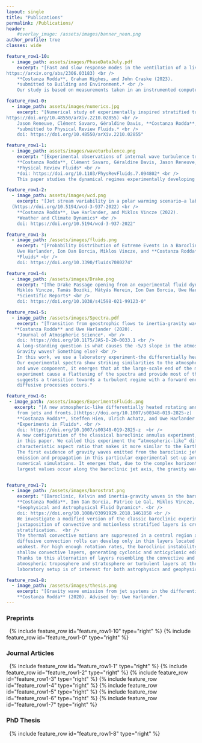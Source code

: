 ```yaml
---
layout: single
title: "Publications"
permalink: /Publications/
header:
    #overlay_image: /assets/images/banner_neon.png
author_profile: true
classes: wide

feature_row1-10:
  - image_path: assets/images/PhaseDataJuly.pdf
    excerpt: "[Fast and slow response modes in the ventilation of a living computer laboratory](
https://arxiv.org/abs/2306.03183) <br /> 
    **Costanza Rodda**, Graham Highes, and John Craske (2023). 
    *submitted to Building and Environment.* <br />
    Our study is based on measurements taken in an instrumented computer laboratory classroom from which we develop a CO<sub>2</sub> evolution analytical model for a multi-zone space that accounts for the parametrisation of inter- and sub-zonal mixing. The analysis of the model and data using dynamical system techniques highlights lower dimensional spaces that are representative of the leading processes in the system and the most relevant physical parameters."

feature_row1-0:
  - image_path: assets/images/numerics.jpg
    excerpt: "[Numerical study of experimentally inspired stratified turbulence forced by waves](
https://doi.org/10.48550/arXiv.2210.02855) <br /> 
    Jason Reneuve, Clément Savaro, Géraldine Davis, **Costanza Rodda**, Nicolas Mordant, and Pierre Augier (2022). 
    *submitted to Physical Review Fluids.* <br /> 
    doi: https://doi.org/10.48550/arXiv.2210.02855"

feature_row1-1:
  - image_path: assets/images/waveturbulence.png
    excerpt: "[Experimental observations of internal wave turbulence transition in a stratified fluid](https://journals.aps.org/prfluids/pdf/10.1103/PhysRevFluids.7.094802) <br /> 
    **Costanza Rodda**, Clément Savaro, Géraldine Davis, Jason Reneuve, Pierre Augier, Joël Sommeria, Thomas Valran, Samuel Viboud, and Nicolas Mordant (2022). 
    *Physical Review Fluids* <br /> 
    *doi: https://doi.org/10.1103/PhysRevFluids.7.094802* <br />
    This paper studies the dynamical regimes experimentally developing in a stratified fluid forced by internal gravity waves in a pentagonal domain. We find that by changing the shape and increasing the dimensions of the domain finite-size effects diminish and wave turbulence is observed. In this regime, the temporal spectra decay with a slope compatible with the Garrett-Munk spectra. Different regimes appear by changing the forcing conditions, namely, discrete wave turbulence, weak wave turbulence, and strongly stratified turbulence. The buoyancy Reynolds number Re<sub>b</sub> marks well the transitions between the regimes, with weak wave turbulence occurring for 1<Re<sub>b</sub><3.5 and strongly nonlinear stratified turbulence for higher Re<sub>b</sub>."

feature_row1-2:
  - image_path: assets/images/wcd.png
    excerpt: "[Jet stream variability in a polar warming scenario–a laboratory perspective]
  (https://doi.org/10.5194/wcd-3-937-2022) <br /> 
    **Costanza Rodda**, Uwe Harlander, and Miklos Vincze (2022). 
    *Weather and Climate Dynamics* <br /> 
    doi: https://doi.org/10.5194/wcd-3-937-2022"

feature_row1-3:
  - image_path: /assets/images/fluids.png
    excerpt: "[Probability Distribution of Extreme Events in a Baroclinic Wave Laboratory Experiment](https://doi.org/10.3390/fluids7080274)  <br />
    Uwe Harlander, Ion Dan Borcia, Miklos Vincze, and **Costanza Rodda** (2021).
    *Fluids* <br />
    doi: https://doi.org/10.3390/fluids7080274"

feature_row1-4:
  - image_path: /assets/images/Drake.png
    excerpt: "[The Drake Passage opening from an experimental fluid dynamics point of view](https://doi.org/10.1038/s41598-021-99123-0)  <br />
    Miklós Vincze, Tamás Bozóki, Mátyás Herein, Ion Dan Borcia, Uwe Harlander, Attila Horicsányi, Anita Nyerges, **Costanza Rodda**, András Pál and József Pálfy (2021).
    *Scientific Reports* <br />
    doi: https://doi.org/10.1038/s41598-021-99123-0"

feature_row1-5:
  - image_path: /assets/images/Spectra.pdf
    excerpt: "[Transition from geostrophic flows to inertia-gravity waves in the spectrum of a differentially heated rotating annulus experiment.](https://doi.org/10.1175/JAS-D-20-0033.1)  <br />
   **Costanza Rodda** and Uwe Harlander (2020).
    *Journal of Atmospheric Science*. <br />
    doi: https://doi.org/10.1175/JAS-D-20-0033.1 <br />
    A long-standing question is what causes the -5/3 slope in the atmospheric spectra at the mesoscale: is it turbulence?  
    Gravity waves? Something else? <br />
    In this work, we use a laboratory experiment-the differentially heated rotating annulus-to investigate the problem. 
    Our experimental spectra show striking similarities to the atmospheric one. By separating the spectra into the vortex 
    and wave component, it emerges that at the large-scale end of the mesoscale the gravity waves observed in the 
    experiment cause a flattening of the spectra and provide most of the energy. At smaller scales, our data analysis 
    suggests a transition towards a turbulent regime with a forward energy cascade up to where dissipation by 
    diffusive processes occurs."

feature_row1-6:
 - image_path: /assets/images/ExperimentsFluids.png
   excerpt: "[A new atmospheric-like differentially heated rotating annulus configuration to study gravity wave emission
    from jets and fronts.](https://doi.org/10.1007/s00348-019-2825-z)  <br />
    **Costanza Rodda**, Steffen Hien, Ulrich Achatz, and Uwe Harlander (2019).
    *Experiments in Fluids*. <br />
    doi: https://doi.org/10.1007/s00348-019-2825-z  <br />
    A new configuration of the classical baroclinic annulus experiment, recently built at the BTU laboratory, is presented 
    in this paper. We called this experiment the “atmospheric-like” differentially heated rotating annulus for its 
    characteristic aspect ratio that makes it more similar to the Earth’s atmosphere. <br />
    The first evidence of gravity waves emitted from the baroclinic jet is reported. The conditions for gravity wave 
    emission and propagation in this particular experimental set-up are examined in detail with the support of comparable 
    numerical simulations. It emerges that, due to the complex horizontal structure of the buoyancy frequency N, where the 
    largest values occur along the baroclinic jet axis, the gravity waves in the experiment are observed to be trapped."


feature_row1-7:
  - image_path: /assets/images/barostrat.png
    excerpt: "[Baroclinic, Kelvin and inertia-gravity waves in the barostrat instability experiment]( https://doi.org/10.1080/03091929.2018.1461858) <br />
    **Costanza Rodda**, Ion Dan Borcia, Patrice Le Gal, Miklos Vincze, and Uwe Harlander (2018).
    *Geophysical and Astrophysical Fluid Dynamics*. <br />
    doi: https://doi.org/10.1080/03091929.2018.1461858 <br />
    We investigate a modified version of the classic baroclinic experiment--the barostrat experiment--in which a    
    juxtaposition of convective and motionless stratified layers is created by introducing a vertical salt 
    stratification.  <br />
    The thermal convective motions are suppressed in a central region at mid-depth of the rotating tank, therefore double- 
    diffusive convection rolls can develop only in thin layers located at top and bottom, where the salt stratification is 
    weakest. For high enough rotation rates, the baroclinic instability destabilises the flow in the top and the bottom 
    shallow convective layers, generating cyclonic and anticyclonic eddies separated by the stable stratified layer. 
    Thanks to this alternation of layers resembling the convective and radiative layers of stars, the planetary’s 
    atmospheric troposphere and stratosphere or turbulent layers at the sea surface above stratified waters, this new 
    laboratory setup is of interest for both astrophysics and geophysical sciences."

feature_row1-8:
  - image_path: /assets/images/thesis.png
    excerpt: "[Gravity wave emission from jet systems in the differentially heated rotating annulus experiment](ISBN: 9783736971103) <br />
    **Costanza Rodda** (2020). Advised by: Uwe Harlander."
--- 
```

### Preprints
&nbsp;
{% include feature_row id="feature_row1-10" type="right" %}
{% include feature_row id="feature_row1-0" type="right" %}
### Journal Articles
&nbsp;
{% include feature_row id="feature_row1-1" type="right" %}
{% include feature_row id="feature_row1-2" type="right" %}
{% include feature_row id="feature_row1-3" type="right" %}
{% include feature_row id="feature_row1-4" type="right" %}
{% include feature_row id="feature_row1-5" type="right" %}
{% include feature_row id="feature_row1-6" type="right" %}
{% include feature_row id="feature_row1-7" type="right" %}
### PhD Thesis
&nbsp;
{% include feature_row id="feature_row1-8" type="right" %}